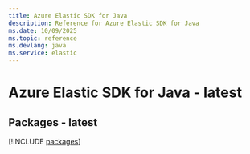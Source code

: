 ```yaml
---
title: Azure Elastic SDK for Java
description: Reference for Azure Elastic SDK for Java
ms.date: 10/09/2025
ms.topic: reference
ms.devlang: java
ms.service: elastic
---
```

# Azure Elastic SDK for Java - latest
## Packages - latest
[!INCLUDE [packages](elastic-index.md)]
